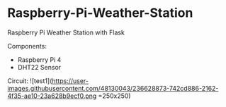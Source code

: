 # Raspberry-Pi-Weather-Station
Raspberry Pi Weather Station with Flask

Components:
- Raspberry Pi 4
- DHT22 Sensor

Circuit:
![test1](https://user-images.githubusercontent.com/48130043/236628873-742cd886-2162-4f35-ae10-23a628b9ecf0.png =250x250)
